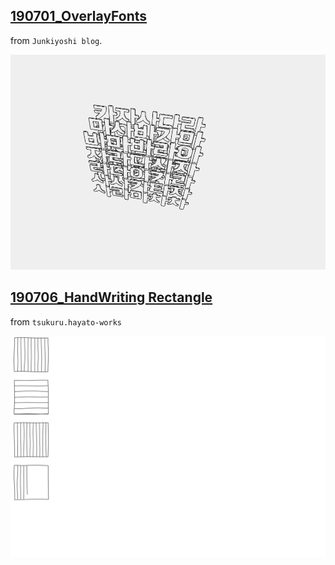 ## [190701_OverlayFonts](190701_OverlayFonts/Readme.md)

from `Junkiyoshi blog`.

![.](190701_OverlayFonts/190701_OverlayFonts.gif)  


## [190706_HandWriting Rectangle](190706_HandWritingRectangle/Readme.md)  

from `tsukuru.hayato-works`

![.](190706_HandWritingRectangle/190706_HandWritingRectangle.gif)


